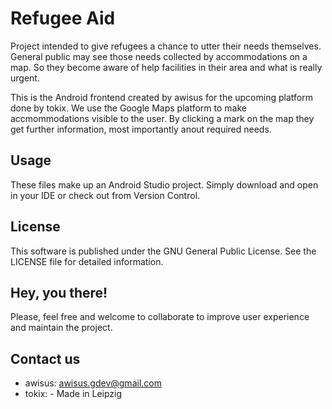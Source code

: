 # Refugee Aid
Project intended to give refugees a chance to utter their needs themselves.
General public may see those needs collected by accommodations on a map.
So they become aware of help facilities in their area and what is really urgent.

This is the Android frontend created by awisus for the upcoming platform done by tokix.
We use the Google Maps platform to make accmommodations visible to the user.
By clicking a mark on the map they get further information, most importantly anout required needs.

## Usage
These files make up an Android Studio project. Simply download and open in your IDE or check out from Version Control.

## License
This software is published under the GNU General Public License.
See the LICENSE file for detailed information.

## Hey, you there!
Please, feel free and welcome to collaborate to improve user experience and maintain the project.

## Contact us
- awisus: awisus.gdev@gmail.com
- tokix: -
Made in Leipzig
